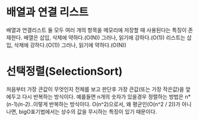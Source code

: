 # 배열과 연결 리스트

배열과 연결리스트 둘 모두 여러 개의 항목을 메모리에 저장할 때 사용된다는 특징이 존재한다.
배열은 삽입, 삭제에 약하다.(O(N)) 그러나, 읽기에 강하다.(O(1))
리스트는 삽입, 삭제에 강하다.(O(1)) 그러나, 읽기에 약하다.(O(N))

# 선택정렬(SelectionSort)

처음부터 가장 큰값이 무엇인지 전체를 보고 판단후 가장 큰값(또는 가장 작은값)을 앞에두고 다시 반복하는 방식이다. 
예를들면 n개의 숫자가 있을경우 정렬하는 방법은 n*(n-1)*(n-2)*..이렇게 반복하는 방식이다.
O(n^2)으로서, 왜 평균인(O(n^2 / 2))가 아니나면, bigO표기법에서는 상수의 값을 무시하는 특징이 있기 때문이다. 
